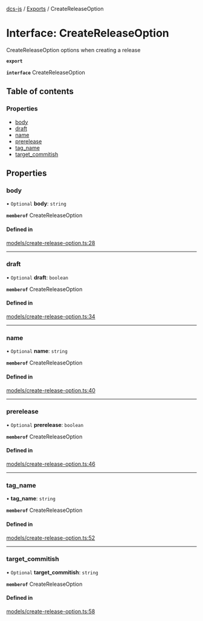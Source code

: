 [dcs-js](../README.md) / [Exports](../modules.md) / CreateReleaseOption

# Interface: CreateReleaseOption

CreateReleaseOption options when creating a release

**`export`**

**`interface`** CreateReleaseOption

## Table of contents

### Properties

- [body](CreateReleaseOption.md#body)
- [draft](CreateReleaseOption.md#draft)
- [name](CreateReleaseOption.md#name)
- [prerelease](CreateReleaseOption.md#prerelease)
- [tag\_name](CreateReleaseOption.md#tag_name)
- [target\_commitish](CreateReleaseOption.md#target_commitish)

## Properties

### <a id="body" name="body"></a> body

• `Optional` **body**: `string`

**`memberof`** CreateReleaseOption

#### Defined in

[models/create-release-option.ts:28](https://github.com/unfoldingWord/dcs-js/blob/b29eb7a/models/create-release-option.ts#L28)

___

### <a id="draft" name="draft"></a> draft

• `Optional` **draft**: `boolean`

**`memberof`** CreateReleaseOption

#### Defined in

[models/create-release-option.ts:34](https://github.com/unfoldingWord/dcs-js/blob/b29eb7a/models/create-release-option.ts#L34)

___

### <a id="name" name="name"></a> name

• `Optional` **name**: `string`

**`memberof`** CreateReleaseOption

#### Defined in

[models/create-release-option.ts:40](https://github.com/unfoldingWord/dcs-js/blob/b29eb7a/models/create-release-option.ts#L40)

___

### <a id="prerelease" name="prerelease"></a> prerelease

• `Optional` **prerelease**: `boolean`

**`memberof`** CreateReleaseOption

#### Defined in

[models/create-release-option.ts:46](https://github.com/unfoldingWord/dcs-js/blob/b29eb7a/models/create-release-option.ts#L46)

___

### <a id="tag_name" name="tag_name"></a> tag\_name

• **tag\_name**: `string`

**`memberof`** CreateReleaseOption

#### Defined in

[models/create-release-option.ts:52](https://github.com/unfoldingWord/dcs-js/blob/b29eb7a/models/create-release-option.ts#L52)

___

### <a id="target_commitish" name="target_commitish"></a> target\_commitish

• `Optional` **target\_commitish**: `string`

**`memberof`** CreateReleaseOption

#### Defined in

[models/create-release-option.ts:58](https://github.com/unfoldingWord/dcs-js/blob/b29eb7a/models/create-release-option.ts#L58)
